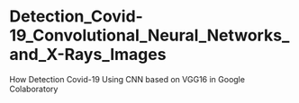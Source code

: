 # Detection_Covid-19_Convolutional_Neural_Networks_and_X-Rays_Images
 How Detection Covid-19 Using CNN based on VGG16 in Google Colaboratory
